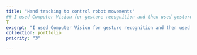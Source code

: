 ```yaml
---
title: "Hand tracking to control robot movements"
## I used Computer Vision for gesture recognition and then used gestures to control a robot!
T
excerpt: "I used Computer Vision for gesture recognition and then used gestures to control a robot! <br/><img src='/images/giphy.gif' style='width:2000px;'>"
collection: portfolio
priority: "3"

---
```

